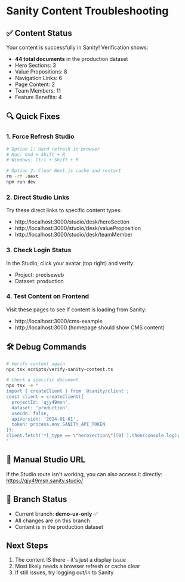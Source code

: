 # Sanity Content Troubleshooting

## ✅ Content Status
Your content is successfully in Sanity! Verification shows:
- **44 total documents** in the production dataset
- Hero Sections: 3
- Value Propositions: 8
- Navigation Links: 6
- Page Content: 2
- Team Members: 11
- Feature Benefits: 4

## 🔍 Quick Fixes

### 1. Force Refresh Studio
```bash
# Option 1: Hard refresh in browser
# Mac: Cmd + Shift + R
# Windows: Ctrl + Shift + R

# Option 2: Clear Next.js cache and restart
rm -rf .next
npm run dev
```

### 2. Direct Studio Links
Try these direct links to specific content types:
- http://localhost:3000/studio/desk/heroSection
- http://localhost:3000/studio/desk/valueProposition
- http://localhost:3000/studio/desk/teamMember

### 3. Check Login Status
In the Studio, click your avatar (top right) and verify:
- Project: preciseweb
- Dataset: production

### 4. Test Content on Frontend
Visit these pages to see if content is loading from Sanity:
- http://localhost:3000/cms-example
- http://localhost:3000 (homepage should show CMS content)

## 🛠 Debug Commands

```bash
# Verify content again
npx tsx scripts/verify-sanity-content.ts

# Check a specific document
npx tsx -e "
import { createClient } from '@sanity/client';
const client = createClient({
  projectId: 'qjy49msn',
  dataset: 'production',
  useCdn: false,
  apiVersion: '2024-01-01',
  token: process.env.SANITY_API_TOKEN
});
client.fetch('*[_type == \"heroSection\"][0]').then(console.log);
"
```

## 📝 Manual Studio URL
If the Studio route isn't working, you can also access it directly:
https://qjy49msn.sanity.studio/

## 🎯 Branch Status
- Current branch: **demo-ux-only** ✅
- All changes are on this branch
- Content is in the production dataset

## Next Steps
1. The content IS there - it's just a display issue
2. Most likely needs a browser refresh or cache clear
3. If still issues, try logging out/in to Sanity